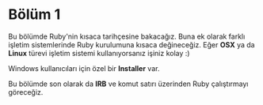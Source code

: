 # Bölüm 1

Bu bölümde Ruby'nin kısaca tarihçesine bakacağız. Buna ek olarak farklı işletim sistemlerinde Ruby kurulumuna kısaca değineceğiz. Eğer **OSX** ya da **Linux** türevi işletim sistemi kullanıyorsanız işiniz kolay :)

Windows kullanıcıları için özel bir **Installer** var.

Bu bölümde son olarak da **IRB** ve komut satırı üzerinden Ruby çalıştırmayı göreceğiz.
